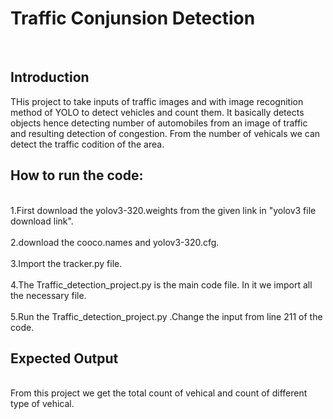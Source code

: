 <h1>Traffic Conjunsion Detection</h1><br/>

<h2>Introduction</h2>
THis project to take inputs of traffic images and
with image recognition method of YOLO to detect vehicles and count them.
It basically detects objects hence detecting number of automobiles from an image of traffic 
and resulting detection of congestion. From the number of vehicals we can detect the traffic codition of the area.<br/>
 
 <h2>How to run the code:</h2><br/>
1.First download the yolov3-320.weights from the given link in "yolov3 file download link".<br />
<br />
2.download the cooco.names and yolov3-320.cfg.<br />
<br />
3.Import the tracker.py file.<br />
<br />
4.The Traffic_detection_project.py is the main code file. In it we import all the necessary file.
<br />
<br />
5.Run the Traffic_detection_project.py .Change the input from line 211 of the code.

<h2>Expected Output</h2><br/>
From this project we get the total count of vehical and count of different type of vehical.<br/>
<br/>
